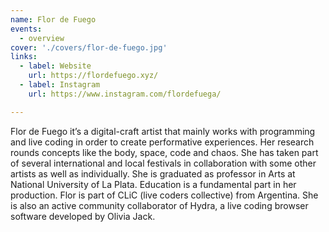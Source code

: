 ```yaml
---
name: Flor de Fuego
events:
  - overview
cover: './covers/flor-de-fuego.jpg'
links:
  - label: Website
    url: https://flordefuego.xyz/
  - label: Instagram
    url: https://www.instagram.com/flordefuega/

---
```


Flor de Fuego it’s a digital-craft artist that mainly works with programming and live coding in order to create
performative experiences. Her research rounds concepts like the body, space, code and chaos. She has taken part of
several international and local festivals in collaboration with some other artists as well as individually. She is
graduated as professor in Arts at National University of La Plata. Education is a fundamental part in her production.
Flor is part of CLiC (live coders collective) from Argentina. She is also an active community collaborator of Hydra, a
live coding browser software developed by Olivia Jack. 